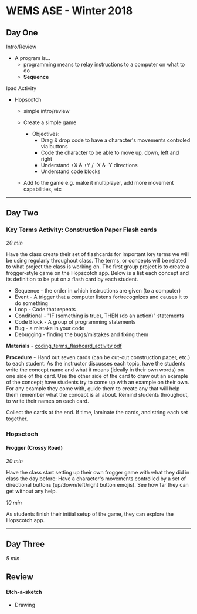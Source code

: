 # WEMS ASE - Winter 2018  

## Day One  

Intro/Review  
* A program is...  
    - programming means to relay instructions to a computer on what to do  
    - **Sequence**  

Ipad Activity  
* Hopscotch  
    - simple intro/review  
    - Create a simple game  
        - Objectives:  
            - Drag & drop code to have a character's movements controled via buttons  
            - Code the character to be able to move up, down, left and right  
            - Understand +X & +Y / -X & -Y directions  
            - Understand code blocks  

    - Add to the game e.g. make it multiplayer, add more movement capabilities, etc  

***  

## Day Two  

### Key Terms Activity: Construction Paper Flash cards  

*20 min*  

Have the class create their set of flashcards for important key terms we will be using regularly throughout class. The terms, or concepts will be related to what project the class is working on. The first group project is to create a frogger-style game on the Hopscotch app. Below is a list each concept and its definition to be put on a flash card by each student.  

* Sequence - the order in which instructions are given (to a computer)  
* Event - A trigger that a computer listens for/recognizes and causes it to do something  
* Loop - Code that repeats  
* Conditional - "IF (something is true), THEN (do an action)" statements  
* Code Block - A group of programming statements  
* Bug - a mistake in your code  
* Debugging - finding the bugs/mistakes and fixing them  

**Materials** - [coding_terms_flashcard_activity.pdf](https://github.com/techemstudios/wems_tech/blob/master/ase/2018/winter/activities/coding_terms_flashcard_activity.pdf)  

**Procedure** - Hand out seven cards (can be cut-out construction paper, etc.) to each student. As the instructor discusses each topic, have the students write the concept name and what it means (ideally in their own words) on one side of the card. Use the other side of the card to draw out an example of the concept; have students try to come up with an example on their own. For any example they come with, guide them to create any that will help them remember what the concept is all about. Remind students throughout, to write their names on each card.  

Collect the cards at the end. If time, laminate the cards, and string each set together.  

### Hopsctoch  
#### Frogger (Crossy Road)  

*20 min*  

Have the class start setting up their own frogger game with what they did in class the day before: Have a character's movements controlled by a set of directional buttons (up/down/left/right button emojis). See how far they can get without any help.  

*10 min*  

As students finish their initial setup of the game, they can explore the Hopscotch app.  

***  

## Day Three  

*5 min*  

## Review  

#### Etch-a-sketch  



* Drawing  


